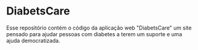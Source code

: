 # DiabetsCare
Esse repositório contém o código da aplicação web "DiabetsCare" um site pensado para ajudar pessoas com diabetes a terem um suporte e uma ajuda democratizada.
